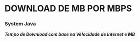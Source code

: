 # DOWNLOAD DE MB POR MBPS

### System Java

***Tempo de Download com base na Velocidade de Internet e MB***